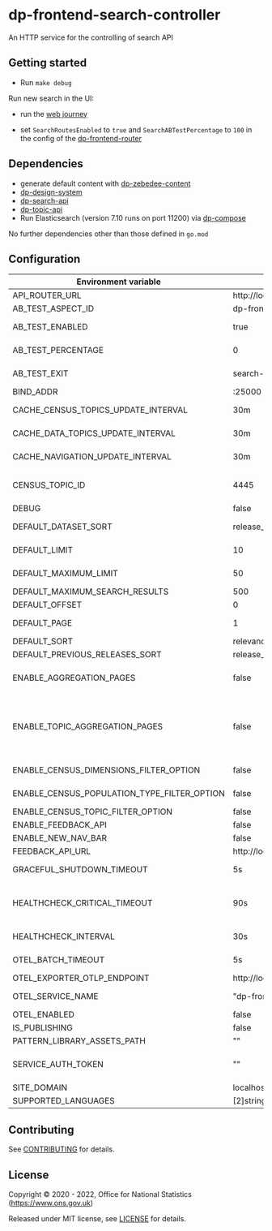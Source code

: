 # dp-frontend-search-controller

An HTTP service for the controlling of search API

## Getting started

* Run `make debug`

Run new search in the UI:
* run the [web journey](https://github.com/ONSdigital/dp/blob/main/guides/INSTALLING.md#web-journey)

* set `SearchRoutesEnabled` to `true` and `SearchABTestPercentage` to `100` in the config of the [dp-frontend-router](https://github.com/ONSdigital/dp-frontend-router)

## Dependencies

* generate default content with [dp-zebedee-content](https://github.com/ONSdigital/dp-zebedee-content#dp-zebedee-content)
* [dp-design-system](https://github.com/ONSdigital/dp-design-system)
* [dp-search-api](https://github.com/ONSdigital/dp-search-api)
* [dp-topic-api](https://github.com/ONSdigital/dp-topic-api)
* Run Elasticsearch (version 7.10 runs on port 11200) via [dp-compose](https://github.com/ONSdigital/dp-compose) 

No further dependencies other than those defined in `go.mod`

## Configuration

| Environment variable                        | Default                            | Description                                                                                                                                                           |
|---------------------------------------------|------------------------------------|-----------------------------------------------------------------------------------------------------------------------------------------------------------------------|
| API_ROUTER_URL                              | http://localhost:23200/v1          | The URL of the [dp-api-router](https://github.com/ONSdigital/dp-api-router)                                                                                           |
| AB_TEST_ASPECT_ID                           | dp-frontend-search-controller      | Unique Aspect ID for AB test cookie                                                                                                                                   |
| AB_TEST_ENABLED                             | true                               | If AB testing is switched on - if false, this will default to the new handler                                                                                         |
| AB_TEST_PERCENTAGE                          | 0                                  | What percentage of traffic goes to the new handler                                                                                                                    |
| AB_TEST_EXIT                                | search-ab-exit                     | Param to purge the cookie if a user enters in browser                                                                                                                 |
| BIND_ADDR                                   | :25000                             | The port to bind to                                                                                                                                                   |
| CACHE_CENSUS_TOPICS_UPDATE_INTERVAL         | 30m                                | The time interval to update cache for census topics (`time.Duration` format)                                                                                          |
| CACHE_DATA_TOPICS_UPDATE_INTERVAL           | 30m                                | The time interval to update cache for data topics (`time.Duration` format)                                                                                            |
| CACHE_NAVIGATION_UPDATE_INTERVAL            | 30m                                | The time interval to update cache for navigation bar (`time.Duration` format)                                                                                         |
| CENSUS_TOPIC_ID                             | 4445                               | Unique identifier for the census topic, used to get census topics from Topics API                                                                                     |
| DEBUG                                       | false                              | Enable debug mode                                                                                                                                                     |
| DEFAULT_DATASET_SORT                        | release_date                       | The default sort for census dataset finder                                                                                                                            |
| DEFAULT_LIMIT                               | 10                                 | The default limit of search results in a page                                                                                                                         |
| DEFAULT_MAXIMUM_LIMIT                       | 50                                 | The default maximum limit of search results in a page                                                                                                                 |
| DEFAULT_MAXIMUM_SEARCH_RESULTS              | 500                                | The default maximum search results                                                                                                                                    |
| DEFAULT_OFFSET                              | 0                                  | The default offset of search results                                                                                                                                  |
| DEFAULT_PAGE                                | 1                                  | The default current page of search results                                                                                                                            |
| DEFAULT_SORT                                | relevance                          | The default sort of search results                                                                                                                                    |
| DEFAULT_PREVIOUS_RELEASES_SORT              | release_date                       | The default sort for previous releases                                                                                                                                |
| ENABLE_AGGREGATION_PAGES                    | false                              | Enable the aggregation pages, is a combination feature flag with ENABLE_TOPIC_AGGREGATION_PAGES                                                                       |
| ENABLE_TOPIC_AGGREGATION_PAGES              | false                              | Enable the topic aggregation pages, is a combination feature flag with ENABLE_AGGREGATION_PAGES. To enable this, the ENABLE_AGGREGATION_PAGES flag has to be enabled. |
| ENABLE_CENSUS_DIMENSIONS_FILTER_OPTION      | false                              | Enable dimensions filter for census dataset finder                                                                                                                    |
| ENABLE_CENSUS_POPULATION_TYPE_FILTER_OPTION | false                              | Enable populations filter for census dataset finder                                                                                                                   |
| ENABLE_CENSUS_TOPIC_FILTER_OPTION           | false                              |                                                                                                                                                                       |
| ENABLE_FEEDBACK_API                         | false                              |                                                                                                                                                                       |
| ENABLE_NEW_NAV_BAR                          | false                              |                                                                                                                                                                       |
| FEEDBACK_API_URL                            | http://localhost:23200/v1/feedback |                                                                                                                                                                       |
| GRACEFUL_SHUTDOWN_TIMEOUT                   | 5s                                 | The graceful shutdown timeout in seconds (`time.Duration` format)                                                                                                     |
| HEALTHCHECK_CRITICAL_TIMEOUT                | 90s                                | Time to wait until an unhealthy dependent propagates its state to make this app unhealthy (`time.Duration` format)                                                    |
| HEALTHCHECK_INTERVAL                        | 30s                                | Time between self-healthchecks (`time.Duration` format)                                                                                                               |
| OTEL_BATCH_TIMEOUT                          | 5s                                 | Interval between pushes to OT Collector                                                                                                                               |
| OTEL_EXPORTER_OTLP_ENDPOINT                 | http://localhost:4317              | URL for OpenTelemetry endpoint                                                                                                                                        |
| OTEL_SERVICE_NAME                           | "dp-frontend-search-controller"    | Service name to report to telemetry tools                                                                                                                             |
| OTEL_ENABLED                                | false                              | Feature flag to enable OpenTelemetry                                                                                                                                  |
| IS_PUBLISHING                               | false                              | Mode in which service is running                                                                                                                                      |
| PATTERN_LIBRARY_ASSETS_PATH                 | ""                                 | Pattern library location                                                                                                                                              |
| SERVICE_AUTH_TOKEN                          | ""                                 | This is required to identify the controller when it calls the topic API via the API router in publishing mode                                                         |
| SITE_DOMAIN                                 | localhost                          |                                                                                                                                                                       |
| SUPPORTED_LANGUAGES                         | [2]string{"en", "cy"}              | Supported languages                                                                                                                                                   |

## Contributing

See [CONTRIBUTING](CONTRIBUTING.md) for details.

## License

Copyright © 2020 - 2022, Office for National Statistics (https://www.ons.gov.uk)

Released under MIT license, see [LICENSE](LICENSE.md) for details.
